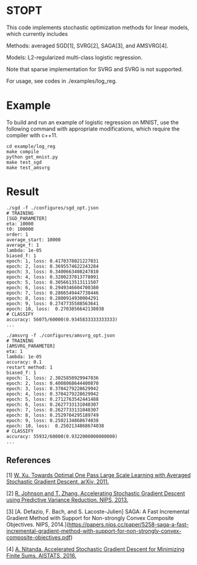 # STOPT
This code implements stochastic optimization methods for linear models, which currently includes

Methods: averaged SGD[1], SVRG[2], SAGA[3], and AMSVRG[4].

Models: L2-regularized multi-class logistic regression.

Note that sparse implementation for SVRG and SVRG is not supported.

For usage, see codes in ./examples/log_reg.

# Example
To build and run an example of logistic regression on MNIST, use the following command with appropriate modifications, which require the compiler with c++11.

```
cd example/log_reg
make compile
python get_mnist.py
make test_sgd
make test_amsvrg
```

# Result
```
./sgd -f ./configures/sgd_opt.json
# TRAINING
[SGD_PARAMETER]
eta: 10000
t0: 100000
order: 1
average_start: 10000
average_f: 1
lambda: 1e-05
biased_f: 1
epoch: 1, loss: 0.4170378021227031
epoch: 2, loss: 0.3695574622243284
epoch: 3, loss: 0.3400663408247810
epoch: 4, loss: 0.3200237013778091
epoch: 5, loss: 0.3056613513111507
epoch: 6, loss: 0.2949346604700380
epoch: 7, loss: 0.2866549447738446
epoch: 8, loss: 0.2800914930004291
epoch: 9, loss: 0.2747735588563641
epoch: 10, loss:  0.2703856642138038
# CLASSIFY
accuracy: 56075/60000(0.9345833333333333)
...
```
```
./amsvrg -f ./configures/amsvrg_opt.json
# TRAINING
[AMSVRG_PARAMETER]
eta: 1
lambda: 1e-05
accuracy: 0.1
restart method: 1
biased_f: 1
epoch: 1, loss: 2.3025850929947036
epoch: 2, loss: 0.4008068644400870
epoch: 3, loss: 0.3704279228629942
epoch: 4, loss: 0.3704279228629942
epoch: 5, loss: 0.2712763542441488
epoch: 6, loss: 0.2627733131048307
epoch: 7, loss: 0.2627733131048307
epoch: 8, loss: 0.2529704295189749
epoch: 9, loss: 0.2502134868674038
epoch: 10, loss:  0.2502134868674038
# CLASSIFY
accuracy: 55932/60000(0.9322000000000000)
...
```

## References
[1] [W. Xu. Towards Optimal One Pass Large Scale Learning with Averaged Stochastic Gradient Descent. arXiv, 2011.](https://arxiv.org/pdf/1107.2490v2.pdf)

[2] [R. Johnson and T. Zhang. Accelerating Stochastic Gradient Descent using Predictive Variance Reduction. NIPS, 2013.](https://papers.nips.cc/paper/4937-accelerating-stochastic-gradient-descent-using-predictive-variance-reduction.pdf)

[3] [A. Defazio, F. Bach, and S. Lacoste-Julien] SAGA: A Fast Incremental Gradient Method with Support for Non-strongly Convex Composite Objectives. NIPS, 2014.](https://papers.nips.cc/paper/5258-saga-a-fast-incremental-gradient-method-with-support-for-non-strongly-convex-composite-objectives.pdf)

[4] [A. Nitanda. Accelerated Stochastic Gradient Descent for Minimizing Finite Sums. AISTATS, 2016.](http://www.jmlr.org/proceedings/papers/v51/nitanda16.pdf)

